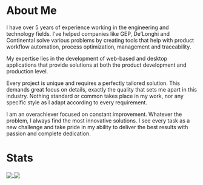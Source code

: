 # About Me

I have over 5 years of experience working in the engineering and technology fields. I’ve helped companies like GEP, De’Longhi and Continental solve various problems by creating tools that help with product workflow automation, process optimization, management and traceability.

My expertise lies in the development of web-based and desktop applications that provide solutions at both the product development and production level.

Every project is unique and requires a perfectly tailored solution. This demands great focus on details, exactly the quality that sets me apart in this industry. Nothing standard or common takes place in my work, nor any specific style as I adapt according to every requirement.

I am an overachiever focused on constant improvement. Whatever the problem, I always find the most innovative solutions. I see every task as a new challenge and take pride in my ability to deliver the best results with passion and complete dedication.

# Stats

<a href = "https://github.com/abv-solutions?tab=repositories">
  <img src = "https://github-readme-stats.vercel.app/api?username=abv-solutions&count_private=true&show_icons=true&theme=dark&include_all_commits=true" align = "center" />
</a>

<a href = "https://github.com/abv-solutions?tab=repositories">
  <img src = "https://github-readme-stats.vercel.app/api/top-langs/?username=abv-solutions&langs_count=10&theme=dark&layout=compact&card_width=270" align = "center" />
</a>
